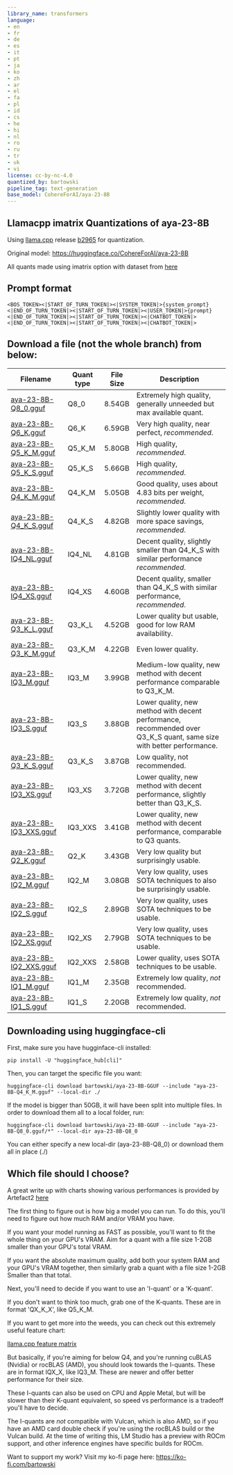 ```yaml
---
library_name: transformers
language:
- en
- fr
- de
- es
- it
- pt
- ja
- ko
- zh
- ar
- el
- fa
- pl
- id
- cs
- he
- hi
- nl
- ro
- ru
- tr
- uk
- vi
license: cc-by-nc-4.0
quantized_by: bartowski
pipeline_tag: text-generation
base_model: CohereForAI/aya-23-8B
---
```


## Llamacpp imatrix Quantizations of aya-23-8B

Using <a href="https://github.com/ggerganov/llama.cpp/">llama.cpp</a> release <a href="https://github.com/ggerganov/llama.cpp/releases/tag/b2965">b2965</a> for quantization.

Original model: https://huggingface.co/CohereForAI/aya-23-8B

All quants made using imatrix option with dataset from [here](https://gist.github.com/bartowski1182/b6ac44691e994344625687afe3263b3a)

## Prompt format

```
<BOS_TOKEN><|START_OF_TURN_TOKEN|><|SYSTEM_TOKEN|>{system_prompt}<|END_OF_TURN_TOKEN|><|START_OF_TURN_TOKEN|><|USER_TOKEN|>{prompt}<|END_OF_TURN_TOKEN|><|START_OF_TURN_TOKEN|><|CHATBOT_TOKEN|><|END_OF_TURN_TOKEN|><|START_OF_TURN_TOKEN|><|CHATBOT_TOKEN|>
```

## Download a file (not the whole branch) from below:

| Filename | Quant type | File Size | Description |
| -------- | ---------- | --------- | ----------- |
| [aya-23-8B-Q8_0.gguf](https://huggingface.co/bartowski/aya-23-8B-GGUF/blob/main/aya-23-8B-Q8_0.gguf) | Q8_0 | 8.54GB | Extremely high quality, generally unneeded but max available quant. |
| [aya-23-8B-Q6_K.gguf](https://huggingface.co/bartowski/aya-23-8B-GGUF/blob/main/aya-23-8B-Q6_K.gguf) | Q6_K | 6.59GB | Very high quality, near perfect, *recommended*. |
| [aya-23-8B-Q5_K_M.gguf](https://huggingface.co/bartowski/aya-23-8B-GGUF/blob/main/aya-23-8B-Q5_K_M.gguf) | Q5_K_M | 5.80GB | High quality, *recommended*. |
| [aya-23-8B-Q5_K_S.gguf](https://huggingface.co/bartowski/aya-23-8B-GGUF/blob/main/aya-23-8B-Q5_K_S.gguf) | Q5_K_S | 5.66GB | High quality, *recommended*. |
| [aya-23-8B-Q4_K_M.gguf](https://huggingface.co/bartowski/aya-23-8B-GGUF/blob/main/aya-23-8B-Q4_K_M.gguf) | Q4_K_M | 5.05GB | Good quality, uses about 4.83 bits per weight, *recommended*. |
| [aya-23-8B-Q4_K_S.gguf](https://huggingface.co/bartowski/aya-23-8B-GGUF/blob/main/aya-23-8B-Q4_K_S.gguf) | Q4_K_S | 4.82GB | Slightly lower quality with more space savings, *recommended*. |
| [aya-23-8B-IQ4_NL.gguf](https://huggingface.co/bartowski/aya-23-8B-GGUF/blob/main/aya-23-8B-IQ4_NL.gguf) | IQ4_NL | 4.81GB | Decent quality, slightly smaller than Q4_K_S with similar performance *recommended*. |
| [aya-23-8B-IQ4_XS.gguf](https://huggingface.co/bartowski/aya-23-8B-GGUF/blob/main/aya-23-8B-IQ4_XS.gguf) | IQ4_XS | 4.60GB | Decent quality, smaller than Q4_K_S with similar performance, *recommended*. |
| [aya-23-8B-Q3_K_L.gguf](https://huggingface.co/bartowski/aya-23-8B-GGUF/blob/main/aya-23-8B-Q3_K_L.gguf) | Q3_K_L | 4.52GB | Lower quality but usable, good for low RAM availability. |
| [aya-23-8B-Q3_K_M.gguf](https://huggingface.co/bartowski/aya-23-8B-GGUF/blob/main/aya-23-8B-Q3_K_M.gguf) | Q3_K_M | 4.22GB | Even lower quality. |
| [aya-23-8B-IQ3_M.gguf](https://huggingface.co/bartowski/aya-23-8B-GGUF/blob/main/aya-23-8B-IQ3_M.gguf) | IQ3_M | 3.99GB | Medium-low quality, new method with decent performance comparable to Q3_K_M. |
| [aya-23-8B-IQ3_S.gguf](https://huggingface.co/bartowski/aya-23-8B-GGUF/blob/main/aya-23-8B-IQ3_S.gguf) | IQ3_S | 3.88GB | Lower quality, new method with decent performance, recommended over Q3_K_S quant, same size with better performance. |
| [aya-23-8B-Q3_K_S.gguf](https://huggingface.co/bartowski/aya-23-8B-GGUF/blob/main/aya-23-8B-Q3_K_S.gguf) | Q3_K_S | 3.87GB | Low quality, not recommended. |
| [aya-23-8B-IQ3_XS.gguf](https://huggingface.co/bartowski/aya-23-8B-GGUF/blob/main/aya-23-8B-IQ3_XS.gguf) | IQ3_XS | 3.72GB | Lower quality, new method with decent performance, slightly better than Q3_K_S. |
| [aya-23-8B-IQ3_XXS.gguf](https://huggingface.co/bartowski/aya-23-8B-GGUF/blob/main/aya-23-8B-IQ3_XXS.gguf) | IQ3_XXS | 3.41GB | Lower quality, new method with decent performance, comparable to Q3 quants. |
| [aya-23-8B-Q2_K.gguf](https://huggingface.co/bartowski/aya-23-8B-GGUF/blob/main/aya-23-8B-Q2_K.gguf) | Q2_K | 3.43GB | Very low quality but surprisingly usable. |
| [aya-23-8B-IQ2_M.gguf](https://huggingface.co/bartowski/aya-23-8B-GGUF/blob/main/aya-23-8B-IQ2_M.gguf) | IQ2_M | 3.08GB | Very low quality, uses SOTA techniques to also be surprisingly usable. |
| [aya-23-8B-IQ2_S.gguf](https://huggingface.co/bartowski/aya-23-8B-GGUF/blob/main/aya-23-8B-IQ2_S.gguf) | IQ2_S | 2.89GB | Very low quality, uses SOTA techniques to be usable. |
| [aya-23-8B-IQ2_XS.gguf](https://huggingface.co/bartowski/aya-23-8B-GGUF/blob/main/aya-23-8B-IQ2_XS.gguf) | IQ2_XS | 2.79GB | Very low quality, uses SOTA techniques to be usable. |
| [aya-23-8B-IQ2_XXS.gguf](https://huggingface.co/bartowski/aya-23-8B-GGUF/blob/main/aya-23-8B-IQ2_XXS.gguf) | IQ2_XXS | 2.58GB | Lower quality, uses SOTA techniques to be usable. |
| [aya-23-8B-IQ1_M.gguf](https://huggingface.co/bartowski/aya-23-8B-GGUF/blob/main/aya-23-8B-IQ1_M.gguf) | IQ1_M | 2.35GB | Extremely low quality, *not* recommended. |
| [aya-23-8B-IQ1_S.gguf](https://huggingface.co/bartowski/aya-23-8B-GGUF/blob/main/aya-23-8B-IQ1_S.gguf) | IQ1_S | 2.20GB | Extremely low quality, *not* recommended. |

## Downloading using huggingface-cli

First, make sure you have hugginface-cli installed:

```
pip install -U "huggingface_hub[cli]"
```

Then, you can target the specific file you want:

```
huggingface-cli download bartowski/aya-23-8B-GGUF --include "aya-23-8B-Q4_K_M.gguf" --local-dir ./
```

If the model is bigger than 50GB, it will have been split into multiple files. In order to download them all to a local folder, run:

```
huggingface-cli download bartowski/aya-23-8B-GGUF --include "aya-23-8B-Q8_0.gguf/*" --local-dir aya-23-8B-Q8_0
```

You can either specify a new local-dir (aya-23-8B-Q8_0) or download them all in place (./)

## Which file should I choose?

A great write up with charts showing various performances is provided by Artefact2 [here](https://gist.github.com/Artefact2/b5f810600771265fc1e39442288e8ec9)

The first thing to figure out is how big a model you can run. To do this, you'll need to figure out how much RAM and/or VRAM you have.

If you want your model running as FAST as possible, you'll want to fit the whole thing on your GPU's VRAM. Aim for a quant with a file size 1-2GB smaller than your GPU's total VRAM.

If you want the absolute maximum quality, add both your system RAM and your GPU's VRAM together, then similarly grab a quant with a file size 1-2GB Smaller than that total.

Next, you'll need to decide if you want to use an 'I-quant' or a 'K-quant'.

If you don't want to think too much, grab one of the K-quants. These are in format 'QX_K_X', like Q5_K_M.

If you want to get more into the weeds, you can check out this extremely useful feature chart:

[llama.cpp feature matrix](https://github.com/ggerganov/llama.cpp/wiki/Feature-matrix)

But basically, if you're aiming for below Q4, and you're running cuBLAS (Nvidia) or rocBLAS (AMD), you should look towards the I-quants. These are in format IQX_X, like IQ3_M. These are newer and offer better performance for their size.

These I-quants can also be used on CPU and Apple Metal, but will be slower than their K-quant equivalent, so speed vs performance is a tradeoff you'll have to decide.

The I-quants are *not* compatible with Vulcan, which is also AMD, so if you have an AMD card double check if you're using the rocBLAS build or the Vulcan build. At the time of writing this, LM Studio has a preview with ROCm support, and other inference engines have specific builds for ROCm.

Want to support my work? Visit my ko-fi page here: https://ko-fi.com/bartowski

